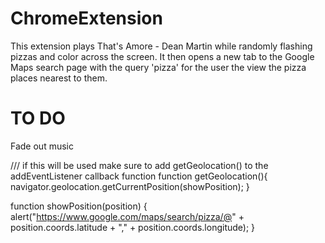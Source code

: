 # ChromeExtension
This extension plays That's Amore - Dean Martin while randomly flashing pizzas and color across the screen. It then opens a new tab to the Google Maps search page with the query 'pizza' for the user the view the pizza places nearest to them.
 
# TO DO
Fade out music

/// if this will be used make sure to add getGeolocation() to the addEventListener callback function
function getGeolocation(){
  navigator.geolocation.getCurrentPosition(showPosition);
}

function showPosition(position) {
  alert("https://www.google.com/maps/search/pizza/@" + position.coords.latitude + "," + position.coords.longitude);
}